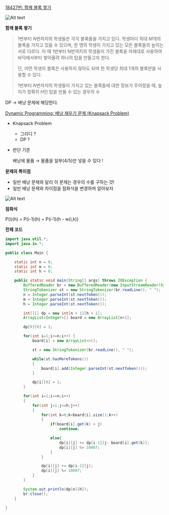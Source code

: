 [18427번: 함께 블록 쌓기](https://www.acmicpc.net/problem/18427)

![Alt text](https://user-images.githubusercontent.com/84346055/253886992-b8c52283-fba8-4019-90bb-7efa510f49c6.png)

**함께 블록 쌓기**

> 1번부터 *N*번까지의 학생들은 각각 블록들을 가지고 있다. 학생마다 최대 *M*개의 블록을 가지고 있을 수 있으며, 한 명의 학생이 가지고 있는 모든 블록들의 높이는 서로 다르다. 이 때 1번부터 N번까지의 학생들이 가진 블록을 차례대로 사용하여 바닥에서부터 쌓아올려 하나의 탑을 만들고자 한다.
>
>
> 단, 어떤 학생의 블록은 사용하지 않아도 되며 한 학생당 최대 1개의 블록만을 사용할 수 있다.
>
> 1번부터 *N*번까지의 학생들이 가지고 있는 블록들에 대한 정보가 주어졌을 때, 높이가 정확히 *H*인 탑을 만들 수 있는 경우의 수
>

DP → 배낭 문제에 해당한다.

[Dynamic Programming: 배낭 채우기 문제 (Knapsack Problem)](https://gsmesie692.tistory.com/113)

- Knapsack Problem
    - 그리디 ?
    - DP ?
- 판단 기준

  배낭에 물품 → 물품을 일부(4/5)만 넣을 수 있다 !


**문제의 특이점**

- 일반 배낭 문제와 달리 이 문제는 경우의 수를 구하는 것!
- 일반 배낭 문제와 차이점을 점화식을 변경하며 알아보자

![Alt text](https://user-images.githubusercontent.com/84346055/253886989-c536f39f-008a-4511-b702-3cac661eb695.png)

**점화식**

P(i)(h) = P(i-1)(h) + P(i-1)(h - w(i,k))

**전체 코드**

```java
import java.util.*;
import java.io.*;

public class Main {

    static int n = 0;
    static int m = 0;
    static int h = 0;

    public static void main(String[] args) throws IOException {
        BufferedReader br = new BufferedReader(new InputStreamReader(System.in));
        StringTokenizer st = new StringTokenizer(br.readLine(), " ");
        n = Integer.parseInt(st.nextToken());
        m = Integer.parseInt(st.nextToken());
        h = Integer.parseInt(st.nextToken());

        int[][] dp = new int[n + 1][h + 1];
        ArrayList<Integer>[] board = new ArrayList[n+1];

        dp[0][0] = 1;

        for(int i=1;i<=n;i++) {
            board[i] = new ArrayList<>();

            st = new StringTokenizer(br.readLine(), " ");

            while(st.hasMoreTokens())
            {
                board[i].add(Integer.parseInt(st.nextToken()));
            }

            dp[i][0] = 1;
        }

        for(int i=1;i<=n;i++)
        {
            for(int j=1;j<=h;j++)
            {
                for(int k=0;k<board[i].size();k++)
                {
                    if(board[i].get(k) > j)
                        continue;

                    else{
                        dp[i][j] += dp[i-1][j- board[i].get(k)];
                        dp[i][j] %= 10007;
                    }
                }

                dp[i][j] += dp[i-1][j];
                dp[i][j] %= 10007;
            }
        }

        System.out.println(dp[n][h]);
        br.close();
    }
    
}
```
